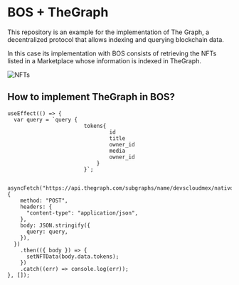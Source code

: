 # BOS + TheGraph

This repository is an example for the implementation of The Graph, a decentralized protocol that allows indexing and querying blockchain data.

In this case its implementation with BOS consists of retrieving the NFTs listed in a Marketplace whose information is indexed in TheGraph.

![NFTs](https://drive.google.com/uc?id=1g_8K90qRKjCGZeenBwYnYbzbTXbmKdo3)

## How to implement TheGraph in BOS?

```
useEffect(() => {
  var query = `query {
                        tokens{
                                id
                                title
                                owner_id
                                media
                                owner_id
                            }
                        }`;

  asyncFetch("https://api.thegraph.com/subgraphs/name/devscloudmex/nativonft", {
    method: "POST",
    headers: {
      "content-type": "application/json",
    },
    body: JSON.stringify({
      query: query,
    }),
  })
    .then(({ body }) => {
      setNFTData(body.data.tokens);
    })
    .catch((err) => console.log(err));
}, []);
```
